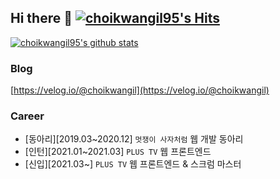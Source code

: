 ## Hi there 👋 [![choikwangil95's Hits](https://hits.seeyoufarm.com/api/count/incr/badge.svg?url=https%3A%2F%2Fgithub.com%2Fchoikwangil95&count_bg=%2379C83D&title_bg=%23555555&icon=&icon_color=%23E7E7E7&title=hits&edge_flat=false)](https://hits.seeyoufarm.com)

[![choikwangil95's github stats](https://github-readme-stats.vercel.app/api?username=choikwangil95)](https://github.com/anuraghazra/github-readme-stats)

### Blog
[https://velog.io/@choikwangil](https://velog.io/@choikwangil)

### Career
- [동아리][2019.03~2020.12] `멋쟁이 사자처럼` 웹 개발 동아리
- [인턴][2021.01~2021.03] `PLUS TV` 웹 프론트엔드
- [신입][2021.03~] `PLUS TV` 웹 프론트엔드 & 스크럼 마스터
